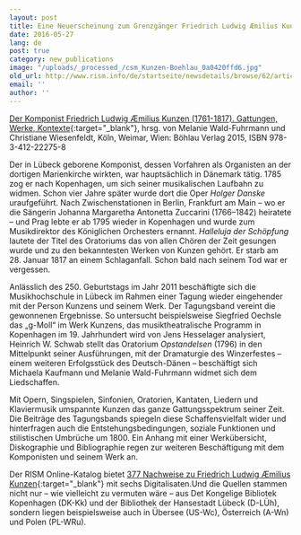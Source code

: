 ```yaml
---
layout: post
title: Eine Neuerscheinung zum Grenzgänger Friedrich Ludwig Æmilius Kunzen
date: 2016-05-27
lang: de
post: true
category: new_publications
image: "/uploads/_processed_/csm_Kunzen-Boehlau_0a0420ffd6.jpg"
old_url: http://www.rism.info/de/startseite/newsdetails/browse/62/article/64/new-publication-about-friedrich-ludwig-aemilius-kunzen-a-composer-of-two-nations.html
email: ''
author: ''
---
```



[Der Komponist Friedrich Ludwig Æmilius Kunzen (1761-1817). Gattungen, Werke, Kontexte](http://www.boehlau-verlag.com/978-3-412-22275-8.html){:target="_blank"}, hrsg. von Melanie Wald-Fuhrmann und Christiane Wiesenfeldt, Köln, Weimar, Wien: Böhlau Verlag 2015, ISBN 978-3-412-22275-8

Der in Lübeck geborene Komponist, dessen Vorfahren als Organisten an der dortigen Marienkirche wirkten, war hauptsächlich in Dänemark tätig. 1785 zog er nach Kopenhagen, um sich seiner musikalischen Laufbahn zu widmen. Schon vier Jahre später wurde dort die Oper _Holger Danske_ uraufgeführt. Nach Zwischenstationen in Berlin, Frankfurt am Main – wo er die Sängerin Johanna Margaretha Antonetta Zuccarini (1766–1842) heiratete – und Prag lebte er ab 1795 wieder in Kopenhagen und wurde zum Musikdirektor des Königlichen Orchesters ernannt. _Halleluja der Schöpfung_ lautete der Titel des Oratoriums das von allen Chören der Zeit gesungen wurde und zu den bekanntesten Werken von Kunzen gehört. Er starb am 28. Januar 1817 an einem Schlaganfall. Schon bald nach seinem Tod war er vergessen.

Anlässlich des 250. Geburtstags im Jahr 2011 beschäftigte sich die Musikhochschule in Lübeck im Rahmen einer Tagung wieder eingehender mit der Person Kunzens und seinem Werk. Der Tagungsband vereint die gewonnenen Ergebnisse. So untersucht beispielsweise Siegfried Oechsle das „g-Moll“ im Werk Kunzens, das musiktheatralische Programm in Kopenhagen im 19. Jahrhundert wird von Jens Hesselager analysiert, Heinrich W. Schwab stellt das Oratorium _Opstandelsen_ (1796) in den Mittelpunkt seiner Ausführungen, mit der Dramaturgie des Winzerfestes – einem weiteren Erfolgsstück des Deutsch-Dänen – beschäftigt sich Michaela Kaufmann und Melanie Wald-Fuhrmann widmet sich dem Liedschaffen.

Mit Opern, Singspielen, Sinfonien, Oratorien, Kantaten, Liedern und Klaviermusik umspannte Kunzen das ganze Gattungsspektrum seiner Zeit. Die Beiträge des Tagungsbands spiegeln diese Schaffensvielfalt wider und hinterfragen auch die Entstehungsbedingungen, soziale Funktionen und stilistischen Umbrüche um 1800. Ein Anhang mit einer Werkübersicht, Diskographie und Bibliographie regen zur weiteren Beschäftigung mit dem Komponisten und seinem Werk an.

Der RISM Online-Katalog bietet [377 Nachweise zu Friedrich Ludwig Æmilius Kunzen](https://opac.rism.info/search?View=rism&author=Kunzen+friedrich+ludwig){:target="_blank"} mit sechs Digitalisaten.Und die Quellen stammen nicht nur – wie vielleicht zu vermuten wäre – aus Det Kongelige Bibliotek Kopenhagen (DK-Kk) und der Bibliothek der Hansestadt Lübeck (D-LÜh), sondern liegen beispielsweise auch in Übersee (US-Wc), Österreich (A-Wn) und Polen (PL-WRu).







<script type="text/javascript">var switchTo5x=true;</script><script type="text/javascript" src="http://w.sharethis.com/button/buttons.js"></script><script type="text/javascript">stLight.options({publisher: "9b601438-1ce1-49d8-bfd7-9cff5df54c17", doNotHash: false, doNotCopy: false, hashAddressBar: false});</script>